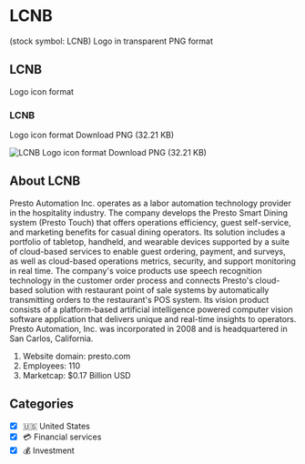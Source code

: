 # LCNB
 (stock symbol: LCNB) Logo in transparent PNG format

## LCNB
 Logo icon format

### LCNB
 Logo icon format Download PNG (32.21 KB)

![LCNB
 Logo icon format Download PNG (32.21 KB)](/img/orig/LCNB-8108e187.png)

## About LCNB


Presto Automation Inc. operates as a labor automation technology provider in the hospitality industry. The company develops the Presto Smart Dining system (Presto Touch) that offers operations efficiency, guest self-service, and marketing benefits for casual dining operators. Its solution includes a portfolio of tabletop, handheld, and wearable devices supported by a suite of cloud-based services to enable guest ordering, payment, and surveys, as well as cloud-based operations metrics, security, and support monitoring in real time. The company's voice products use speech recognition technology in the customer order process and connects Presto's cloud-based solution with restaurant point of sale systems by automatically transmitting orders to the restaurant's POS system. Its vision product consists of a platform-based artificial intelligence powered computer vision software application that delivers unique and real-time insights to operators. Presto Automation, Inc. was incorporated in 2008 and is headquartered in San Carlos, California.

1. Website domain: presto.com
2. Employees: 110
3. Marketcap: $0.17 Billion USD


## Categories
- [x] 🇺🇸 United States
- [x] 💳 Financial services
- [x] 💰 Investment

